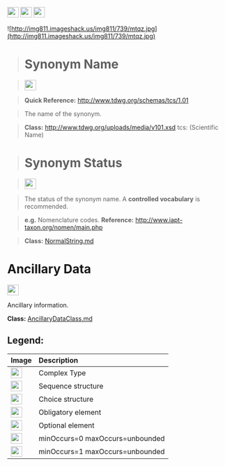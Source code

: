 <img src='http://imageshack.us/a/img16/5397/multipleg.jpg' width='26' height='24' /> <img src='http://img6.imageshack.us/img6/1315/sequencej.jpg' width='26' height='24' /> <img src='http://img198.imageshack.us/img198/6134/unoinfinito.jpg' width='26' height='24' />

![http://img811.imageshack.us/img811/739/mtqz.jpg](http://img811.imageshack.us/img811/739/mtqz.jpg)




> # Synonym Name #

> <img src='http://img52.imageshack.us/img52/2777/elementkw.jpg' width='26' height='24' />

> <b>Quick Reference:</b> http://www.tdwg.org/schemas/tcs/1.01

> The name of the synonym.

> <b>Class:</b> http://www.tdwg.org/uploads/media/v101.xsd tcs: (Scientific Name)


> # Synonym Status #

> <img src='http://img585.imageshack.us/img585/4808/optional.jpg' width='26' height='24' />

> The status of the synonym name. A <b>controlled vocabulary</b> is recommended.

> <b>e.g.</b> Nomenclature codes. <b>Reference:</b> http://www.iapt-taxon.org/nomen/main.php

> <b>Class:</b> [NormalString.md](../wiki/NormalString.md)


# Ancillary Data #

<img src='http://img19.imageshack.us/img19/4356/infinitol.jpg' width='26' height='24' />

Ancillary information.

**Class:** [AncillaryDataClass.md](../wiki/AncillaryDataClass.md)


<h2><b>Legend:</b></h2>

|Image|Description|
|:----|:----------|
|<img src='http://imageshack.us/a/img16/5397/multipleg.jpg' width='26' height='24' />|Complex Type|
|<img src='http://img6.imageshack.us/img6/1315/sequencej.jpg' width='26' height='24' />|Sequence structure|
|<img src='http://img266.imageshack.us/img266/2791/choice.jpg' width='26' height='24' />|Choice structure|
|<img src='http://img52.imageshack.us/img52/2777/elementkw.jpg' width='26' height='24' />|Obligatory element|
|<img src='http://img585.imageshack.us/img585/4808/optional.jpg' width='26' height='24' />|Optional element|
|<img src='http://img19.imageshack.us/img19/4356/infinitol.jpg' width='26' height='24' />|minOccurs=0 maxOccurs=unbounded|
|<img src='http://img198.imageshack.us/img198/6134/unoinfinito.jpg' width='26' height='24' />|minOccurs=1 maxOccurs=unbounded|
